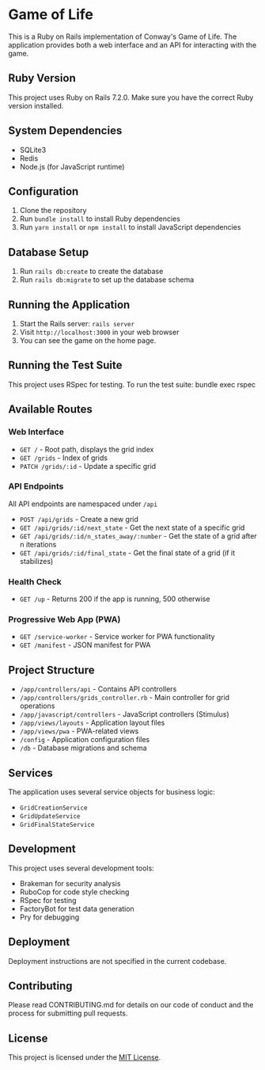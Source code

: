 # Game of Life

This is a Ruby on Rails implementation of Conway's Game of Life. The application provides both a web interface and an API for interacting with the game.

## Ruby Version
This project uses Ruby on Rails 7.2.0. Make sure you have the correct Ruby version installed.

## System Dependencies
- SQLite3
- Redis
- Node.js (for JavaScript runtime)

## Configuration
1. Clone the repository
2. Run `bundle install` to install Ruby dependencies
3. Run `yarn install` or `npm install` to install JavaScript dependencies

## Database Setup
1. Run `rails db:create` to create the database
2. Run `rails db:migrate` to set up the database schema

## Running the Application
1. Start the Rails server: `rails server`
2. Visit `http://localhost:3000` in your web browser
3. You can see the game on the home page.

## Running the Test Suite
This project uses RSpec for testing. To run the test suite:
bundle exec rspec


## Available Routes

### Web Interface
- `GET /` - Root path, displays the grid index
- `GET /grids` - Index of grids
- `PATCH /grids/:id` - Update a specific grid

### API Endpoints
All API endpoints are namespaced under `/api`

- `POST /api/grids` - Create a new grid
- `GET /api/grids/:id/next_state` - Get the next state of a specific grid
- `GET /api/grids/:id/n_states_away/:number` - Get the state of a grid after n iterations
- `GET /api/grids/:id/final_state` - Get the final state of a grid (if it stabilizes)

### Health Check
- `GET /up` - Returns 200 if the app is running, 500 otherwise

### Progressive Web App (PWA)
- `GET /service-worker` - Service worker for PWA functionality
- `GET /manifest` - JSON manifest for PWA

## Project Structure
- `/app/controllers/api` - Contains API controllers
- `/app/controllers/grids_controller.rb` - Main controller for grid operations
- `/app/javascript/controllers` - JavaScript controllers (Stimulus)
- `/app/views/layouts` - Application layout files
- `/app/views/pwa` - PWA-related views
- `/config` - Application configuration files
- `/db` - Database migrations and schema

## Services
The application uses several service objects for business logic:
- `GridCreationService`
- `GridUpdateService`
- `GridFinalStateService`

## Development
This project uses several development tools:
- Brakeman for security analysis
- RuboCop for code style checking
- RSpec for testing
- FactoryBot for test data generation
- Pry for debugging

## Deployment
Deployment instructions are not specified in the current codebase.

## Contributing
Please read CONTRIBUTING.md for details on our code of conduct and the process for submitting pull requests.

## License
This project is licensed under the [MIT License](LICENSE.md).
